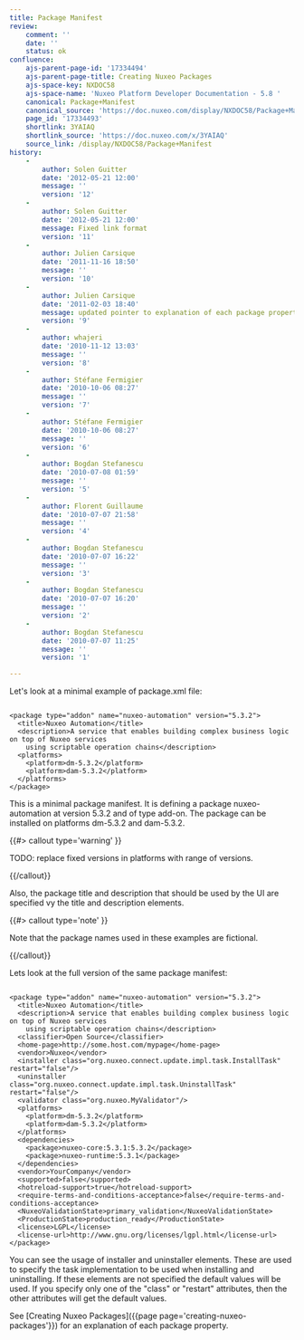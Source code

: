 ```yaml
---
title: Package Manifest
review:
    comment: ''
    date: ''
    status: ok
confluence:
    ajs-parent-page-id: '17334494'
    ajs-parent-page-title: Creating Nuxeo Packages
    ajs-space-key: NXDOC58
    ajs-space-name: 'Nuxeo Platform Developer Documentation - 5.8 '
    canonical: Package+Manifest
    canonical_source: 'https://doc.nuxeo.com/display/NXDOC58/Package+Manifest'
    page_id: '17334493'
    shortlink: 3YAIAQ
    shortlink_source: 'https://doc.nuxeo.com/x/3YAIAQ'
    source_link: /display/NXDOC58/Package+Manifest
history:
    - 
        author: Solen Guitter
        date: '2012-05-21 12:00'
        message: ''
        version: '12'
    - 
        author: Solen Guitter
        date: '2012-05-21 12:00'
        message: Fixed link format
        version: '11'
    - 
        author: Julien Carsique
        date: '2011-11-16 18:50'
        message: ''
        version: '10'
    - 
        author: Julien Carsique
        date: '2011-02-03 18:40'
        message: updated pointer to explanation of each package property
        version: '9'
    - 
        author: whajeri
        date: '2010-11-12 13:03'
        message: ''
        version: '8'
    - 
        author: Stéfane Fermigier
        date: '2010-10-06 08:27'
        message: ''
        version: '7'
    - 
        author: Stéfane Fermigier
        date: '2010-10-06 08:27'
        message: ''
        version: '6'
    - 
        author: Bogdan Stefanescu
        date: '2010-07-08 01:59'
        message: ''
        version: '5'
    - 
        author: Florent Guillaume
        date: '2010-07-07 21:58'
        message: ''
        version: '4'
    - 
        author: Bogdan Stefanescu
        date: '2010-07-07 16:22'
        message: ''
        version: '3'
    - 
        author: Bogdan Stefanescu
        date: '2010-07-07 16:20'
        message: ''
        version: '2'
    - 
        author: Bogdan Stefanescu
        date: '2010-07-07 11:25'
        message: ''
        version: '1'

---
```

Let's look at a minimal example of package.xml file:

```

<package type="addon" name="nuxeo-automation" version="5.3.2">
  <title>Nuxeo Automation</title>
  <description>A service that enables building complex business logic on top of Nuxeo services
    using scriptable operation chains</description>
  <platforms>
    <platform>dm-5.3.2</platform>
    <platform>dam-5.3.2</platform>
  </platforms>
</package>

```

This is a minimal package manifest. It is defining a package nuxeo-automation at version 5.3.2 and of type add-on.
The package can be installed on platforms dm-5.3.2 and dam-5.3.2.

{{#> callout type='warning' }}

TODO: replace fixed versions in platforms with range of versions.

{{/callout}}

Also, the package title and description that should be used by the UI are specified vy the title and description elements.

{{#> callout type='note' }}

Note that the package names used in these examples are fictional.

{{/callout}}

Lets look at the full version of the same package manifest:

```

<package type="addon" name="nuxeo-automation" version="5.3.2">
  <title>Nuxeo Automation</title>
  <description>A service that enables building complex business logic on top of Nuxeo services
    using scriptable operation chains</description>
  <classifier>Open Source</classifier>
  <home-page>http://some.host.com/mypage</home-page>
  <vendor>Nuxeo</vendor>
  <installer class="org.nuxeo.connect.update.impl.task.InstallTask" restart="false"/>
  <uninstaller class="org.nuxeo.connect.update.impl.task.UninstallTask" restart="false"/>
  <validator class="org.nuxeo.MyValidator"/>
  <platforms>
    <platform>dm-5.3.2</platform>
    <platform>dam-5.3.2</platform>
  </platforms>
  <dependencies>
    <package>nuxeo-core:5.3.1:5.3.2</package>
    <package>nuxeo-runtime:5.3.1</package>
  </dependencies>
  <vendor>YourCompany</vendor>
  <supported>false</supported>
  <hotreload-support>true</hotreload-support>
  <require-terms-and-conditions-acceptance>false</require-terms-and-conditions-acceptance>
  <NuxeoValidationState>primary_validation</NuxeoValidationState>
  <ProductionState>production_ready</ProductionState>
  <license>LGPL</license>
  <license-url>http://www.gnu.org/licenses/lgpl.html</license-url>
</package>

```

You can see the usage of installer and uninstaller elements. These are used to specify the task implementation to be used when installing and uninstalling.
If these elements are not specified the default values will be used.
If you specify only one of the "class" or "restart" attributes, then the other attributes will get the default values.

See ﻿[Creating Nuxeo Packages]({{page page='creating-nuxeo-packages'}}) for an explanation of each package property.